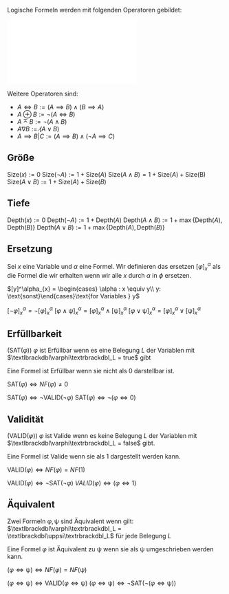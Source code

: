 
Logische Formeln werden mit folgenden Operatoren gebildet:

![Logische Operationen](Elementare%20Logik.md#Logische%20Operationen)


Weitere Operatoren sind:

- $A\iff B := (A\implies B) \land (B\implies A)$ 
- $A\oplus B := \neg (A\iff B)$ 
- $A \barwedge B := \neg(A \land B)$
- $A\nabla B := \not(A \lor B)$
- $A \implies B | C := (A \implies B) \land (\neg A \implies C)$

## Größe
$\text{Size}(x) := 0$
$\text{Size}(\neg A) := 1 + \text{Size}(A)$
$\text{Size}(A\land B) = 1 + \text{Size}(A) + \text{Size(B)}$
$\text{Size}(A \lor B) := 1 + \text{Size}(A) + \text{Size}(B)$

## Tiefe

$\text{Depth}(x):= 0$
$\text{Depth}(\neg A) := 1 + \text{Depth}(A)$
$\text{Depth}(A \land B) := 1 + \max\lbrace \text{Depth}(A), \text{Depth}(B)\rbrace$
$\text{Depth}(A \lor B) := 1 + \max\lbrace \text{Depth}(A), \text{Depth}(B)\rbrace$


## Ersetzung
Sei $x$ eine Variable und $\alpha$ eine Formel.
Wir definieren das ersetzen $[\varphi]^\alpha_x$ als die Formel die wir erhalten wenn wir alle $x$ durch $\alpha$ in $\phi$ ersetzen.

$[y]^\alpha_{x} = \begin{cases} \alpha : x \equiv y\\ y: \text{sonst}\end{cases}\text{for Variables } y$

$[\neg \varphi]^\alpha_x = \neg[\varphi]^\alpha_x$
$[\varphi \land \uppsi]^\alpha_x = [\varphi]^\alpha_x \land [\uppsi]^\alpha_x$ 
$[\varphi \lor \uppsi]^\alpha_x = [\varphi]^\alpha_x \lor [\uppsi]^\alpha_x$ 

## Erfüllbarkeit
($\text{SAT}(\varphi)$)
$\varphi$ ist Erfüllbar wenn es eine Belegung $L$ der Variablen mit $\textlbrackdbl\varphi\textrbrackdbl_L = true$ gibt

Eine Formel ist Erfüllbar wenn sie nicht als $0$ darstellbar ist.

$\text{SAT}(\varphi) \iff NF(\varphi) \not = 0$


$\text{SAT}(\varphi) \iff \neg \text{VALID}(\neg \varphi)$
$\text{SAT}(\varphi) \iff \neg (\varphi \iff 0)$

## Validität
($\text{VALID}(\varphi)$)
$\varphi$ ist Valide wenn es keine Belegung $L$ der Variablen mit $\textlbrackdbl\varphi\textrbrackdbl_L = false$ gibt.

Eine Formel ist Valide wenn sie als $1$ dargestellt werden kann.

$\text{VALID}(\varphi) \iff NF(\varphi) = NF(1)$


$\text{VALID}(\varphi) \iff \neg \text{SAT}(\neg\varphi)$
$VALID(\varphi) \iff (\varphi \iff 1)$

## Äquivalent

Zwei Formeln $\varphi, \uppsi$ sind Äquivalent wenn gilt:
$\textlbrackdbl\varphi\textrbrackdbl_L = \textlbrackdbl\uppsi\textrbrackdbl_L$ für jede Belegung $L$

Eine Formel $\varphi$ ist Äquivalent zu $\uppsi$ wenn sie als $\uppsi$ umgeschrieben werden kann.

$(\varphi \iff \uppsi) \iff NF(\varphi) = NF(\uppsi)$

$(\varphi \iff \uppsi) \iff \text{VALID}(\varphi \iff \uppsi)$
$(\varphi \iff \uppsi) \iff \neg \text{SAT}(\neg(\varphi \iff \uppsi))$



